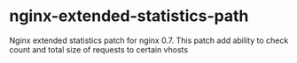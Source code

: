 nginx-extended-statistics-path
==============================

Nginx extended statistics patch for nginx 0.7. This patch add ability to check count and total size of requests to certain vhosts 
